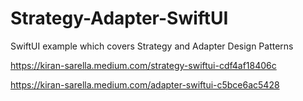 # Strategy-Adapter-SwiftUI
SwiftUI example which covers Strategy and Adapter Design Patterns

https://kiran-sarella.medium.com/strategy-swiftui-cdf4af18406c

https://kiran-sarella.medium.com/adapter-swiftui-c5bce6ac5428
